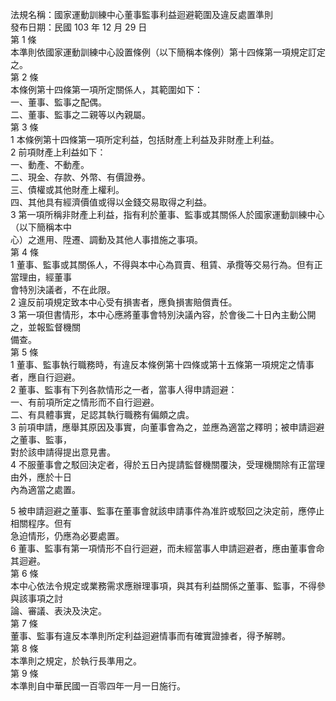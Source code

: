 法規名稱：國家運動訓練中心董事監事利益迴避範圍及違反處置準則  
發布日期：民國 103 年 12 月 29 日  
第 1 條  
本準則依國家運動訓練中心設置條例（以下簡稱本條例）第十四條第一項規定訂定之。  
第 2 條  
本條例第十四條第一項所定關係人，其範圍如下：  
一、董事、監事之配偶。  
二、董事、監事之二親等以內親屬。  
第 3 條  
1 本條例第十四條第一項所定利益，包括財產上利益及非財產上利益。  
2 前項財產上利益如下：  
一、動產、不動產。  
二、現金、存款、外幣、有價證券。  
三、債權或其他財產上權利。  
四、其他具有經濟價值或得以金錢交易取得之利益。  
3 第一項所稱非財產上利益，指有利於董事、監事或其關係人於國家運動訓練中心（以下簡稱本中  
心）之進用、陞遷、調動及其他人事措施之事項。  
第 4 條  
1 董事、監事或其關係人，不得與本中心為買賣、租賃、承攬等交易行為。但有正當理由，經董事  
會特別決議者，不在此限。  
2 違反前項規定致本中心受有損害者，應負損害賠償責任。  
3 第一項但書情形，本中心應將董事會特別決議內容，於會後二十日內主動公開之，並報監督機關  
備查。  
第 5 條  
1 董事、監事執行職務時，有違反本條例第十四條或第十五條第一項規定之情事者，應自行迴避。  
2 董事、監事有下列各款情形之一者，當事人得申請迴避：  
一、有前項所定之情形而不自行迴避。  
二、有具體事實，足認其執行職務有偏頗之虞。  
3 前項申請，應舉其原因及事實，向董事會為之，並應為適當之釋明；被申請迴避之董事、監事，  
對於該申請得提出意見書。  
4 不服董事會之駁回決定者，得於五日內提請監督機關覆決，受理機關除有正當理由外，應於十日  
內為適當之處置。  


5 被申請迴避之董事、監事在董事會就該申請事件為准許或駁回之決定前，應停止相關程序。但有  
急迫情形，仍應為必要處置。  
6 董事、監事有第一項情形不自行迴避，而未經當事人申請迴避者，應由董事會命其迴避。  
第 6 條  
本中心依法令規定或業務需求應辦理事項，與其有利益關係之董事、監事，不得參與該事項之討  
論、審議、表決及決定。  
第 7 條  
董事、監事有違反本準則所定利益迴避情事而有確實證據者，得予解聘。  
第 8 條  
本準則之規定，於執行長準用之。  
第 9 條  
本準則自中華民國一百零四年一月一日施行。  


